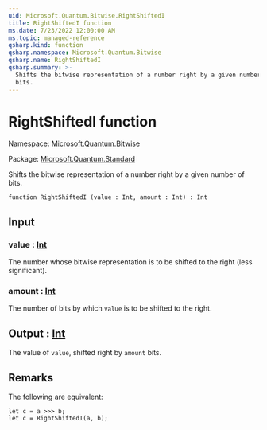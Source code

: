```yaml
---
uid: Microsoft.Quantum.Bitwise.RightShiftedI
title: RightShiftedI function
ms.date: 7/23/2022 12:00:00 AM
ms.topic: managed-reference
qsharp.kind: function
qsharp.namespace: Microsoft.Quantum.Bitwise
qsharp.name: RightShiftedI
qsharp.summary: >-
  Shifts the bitwise representation of a number right by a given number of
  bits.
---
```


# RightShiftedI function

Namespace: [Microsoft.Quantum.Bitwise](xref:Microsoft.Quantum.Bitwise)

Package: [Microsoft.Quantum.Standard](https://nuget.org/packages/Microsoft.Quantum.Standard)


Shifts the bitwise representation of a number right by a given number ofbits.

```qsharp
function RightShiftedI (value : Int, amount : Int) : Int
```


## Input

### value : [Int](xref:microsoft.quantum.qsharp.valueliterals#int-literals)

The number whose bitwise representation is to be shifted to the right(less significant).


### amount : [Int](xref:microsoft.quantum.qsharp.valueliterals#int-literals)

The number of bits by which `value` is to be shifted to the right.



## Output : [Int](xref:microsoft.quantum.qsharp.valueliterals#int-literals)

The value of `value`, shifted right by `amount` bits.

## Remarks

The following are equivalent:```qsharplet c = a >>> b;let c = RightShiftedI(a, b);```